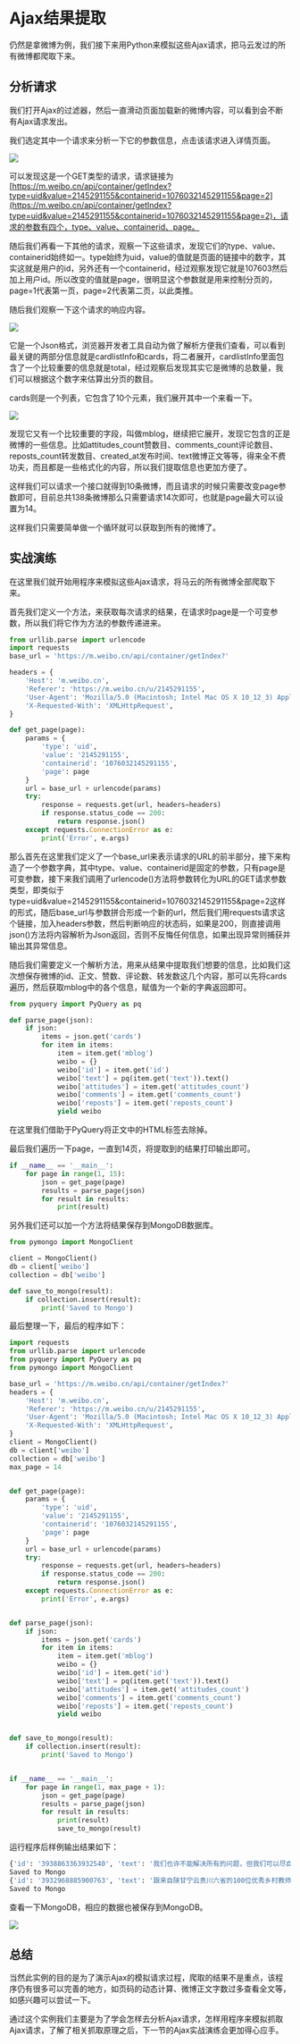 # Ajax结果提取

仍然是拿微博为例，我们接下来用Python来模拟这些Ajax请求，把马云发过的所有微博都爬取下来。

## 分析请求

我们打开Ajax的过滤器，然后一直滑动页面加载新的微博内容，可以看到会不断有Ajax请求发出。

我们选定其中一个请求来分析一下它的参数信息，点击该请求进入详情页面。

![](./assets/2017-06-27-01-24-25.jpg)

可以发现这是一个GET类型的请求，请求链接为[https://m.weibo.cn/api/container/getIndex?type=uid&value=2145291155&containerid=1076032145291155&page=2](https://m.weibo.cn/api/container/getIndex?type=uid&value=2145291155&containerid=1076032145291155&page=2)，请求的参数有四个，type、value、containerid、page。

随后我们再看一下其他的请求，观察一下这些请求，发现它们的type、value、containerid始终如一。type始终为uid，value的值就是页面的链接中的数字，其实这就是用户的id，另外还有一个containerid，经过观察发现它就是107603然后加上用户id。所以改变的值就是page，很明显这个参数就是用来控制分页的，page=1代表第一页，page=2代表第二页，以此类推。

随后我们观察一下这个请求的响应内容。

![](./assets/2017-06-27-01-30-09.jpg)

它是一个Json格式，浏览器开发者工具自动为做了解析方便我们查看，可以看到最关键的两部分信息就是cardlistInfo和cards，将二者展开，cardlistInfo里面包含了一个比较重要的信息就是total，经过观察后发现其实它是微博的总数量，我们可以根据这个数字来估算出分页的数目。

cards则是一个列表，它包含了10个元素，我们展开其中一个来看一下。

![](./assets/2017-06-27-01-34-37.jpg)

发现它又有一个比较重要的字段，叫做mblog，继续把它展开，发现它包含的正是微博的一些信息。比如attitudes_count赞数目、comments_count评论数目、reposts_count转发数目、created_at发布时间、text微博正文等等，得来全不费功夫，而且都是一些格式化的内容，所以我们提取信息也更加方便了。

这样我们可以请求一个接口就得到10条微博，而且请求的时候只需要改变page参数即可，目前总共138条微博那么只需要请求14次即可，也就是page最大可以设置为14。

这样我们只需要简单做一个循环就可以获取到所有的微博了。

## 实战演练

在这里我们就开始用程序来模拟这些Ajax请求，将马云的所有微博全部爬取下来。

首先我们定义一个方法，来获取每次请求的结果，在请求时page是一个可变参数，所以我们将它作为方法的参数传递进来。

```python
from urllib.parse import urlencode
import requests
base_url = 'https://m.weibo.cn/api/container/getIndex?'

headers = {
    'Host': 'm.weibo.cn',
    'Referer': 'https://m.weibo.cn/u/2145291155',
    'User-Agent': 'Mozilla/5.0 (Macintosh; Intel Mac OS X 10_12_3) AppleWebKit/537.36 (KHTML, like Gecko) Chrome/58.0.3029.110 Safari/537.36',
    'X-Requested-With': 'XMLHttpRequest',
}

def get_page(page):
    params = {
        'type': 'uid',
        'value': '2145291155',
        'containerid': '1076032145291155',
        'page': page
    }
    url = base_url + urlencode(params)
    try:
        response = requests.get(url, headers=headers)
        if response.status_code == 200:
            return response.json()
    except requests.ConnectionError as e:
        print('Error', e.args)

```

那么首先在这里我们定义了一个base_url来表示请求的URL的前半部分，接下来构造了一个参数字典，其中type、value、containerid是固定的参数，只有page是可变参数，接下来我们调用了urlencode()方法将参数转化为URL的GET请求参数类型，即类似于type=uid&value=2145291155&containerid=1076032145291155&page=2这样的形式，随后base_url与参数拼合形成一个新的url，然后我们用requests请求这个链接，加入headers参数，然后判断响应的状态码，如果是200，则直接调用json()方法将内容解析为Json返回，否则不反悔任何信息，如果出现异常则捕获并输出其异常信息。

随后我们需要定义一个解析方法，用来从结果中提取我们想要的信息，比如我们这次想保存微博的id、正文、赞数、评论数、转发数这几个内容，那可以先将cards遍历，然后获取mblog中的各个信息，赋值为一个新的字典返回即可。

```python
from pyquery import PyQuery as pq

def parse_page(json):
    if json:
        items = json.get('cards')
        for item in items:
            item = item.get('mblog')
            weibo = {}
            weibo['id'] = item.get('id')
            weibo['text'] = pq(item.get('text')).text()
            weibo['attitudes'] = item.get('attitudes_count')
            weibo['comments'] = item.get('comments_count')
            weibo['reposts'] = item.get('reposts_count')
            yield weibo
```

在这里我们借助于PyQuery将正文中的HTML标签去除掉。

最后我们遍历一下page，一直到14页，将提取到的结果打印输出即可。

```python
if __name__ == '__main__':
    for page in range(1, 15):
        json = get_page(page)
        results = parse_page(json)
        for result in results:
            print(result)
```

另外我们还可以加一个方法将结果保存到MongoDB数据库。

```python
from pymongo import MongoClient

client = MongoClient()
db = client['weibo']
collection = db['weibo']

def save_to_mongo(result):
    if collection.insert(result):
        print('Saved to Mongo')
```

最后整理一下，最后的程序如下：

```python
import requests
from urllib.parse import urlencode
from pyquery import PyQuery as pq
from pymongo import MongoClient

base_url = 'https://m.weibo.cn/api/container/getIndex?'
headers = {
    'Host': 'm.weibo.cn',
    'Referer': 'https://m.weibo.cn/u/2145291155',
    'User-Agent': 'Mozilla/5.0 (Macintosh; Intel Mac OS X 10_12_3) AppleWebKit/537.36 (KHTML, like Gecko) Chrome/58.0.3029.110 Safari/537.36',
    'X-Requested-With': 'XMLHttpRequest',
}
client = MongoClient()
db = client['weibo']
collection = db['weibo']
max_page = 14


def get_page(page):
    params = {
        'type': 'uid',
        'value': '2145291155',
        'containerid': '1076032145291155',
        'page': page
    }
    url = base_url + urlencode(params)
    try:
        response = requests.get(url, headers=headers)
        if response.status_code == 200:
            return response.json()
    except requests.ConnectionError as e:
        print('Error', e.args)


def parse_page(json):
    if json:
        items = json.get('cards')
        for item in items:
            item = item.get('mblog')
            weibo = {}
            weibo['id'] = item.get('id')
            weibo['text'] = pq(item.get('text')).text()
            weibo['attitudes'] = item.get('attitudes_count')
            weibo['comments'] = item.get('comments_count')
            weibo['reposts'] = item.get('reposts_count')
            yield weibo


def save_to_mongo(result):
    if collection.insert(result):
        print('Saved to Mongo')


if __name__ == '__main__':
    for page in range(1, max_page + 1):
        json = get_page(page)
        results = parse_page(json)
        for result in results:
            print(result)
            save_to_mongo(result)
```

运行程序后样例输出结果如下：

```python
{'id': '3938863363932540', 'text': '我们也许不能解决所有的问题，但我们可以尽自己的力量去解决一些问题。移动互联网不能只是让留守孩子多了一个隔空说话的手机，移动互联网是要让父母和孩子一直在一起。过年了，回家吧…… 农村淘宝2016团圆贺岁片《福与李》 ', 'attitudes': 21785, 'comments': 40232, 'reposts': 2561}
Saved to Mongo
{'id': '3932968885900763', 'text': '跟来自陕甘宁云贵川六省的100位优秀乡村教师共度了难忘的两天，接下来我又得出远门了。。。为了4000万就读于乡村学校的孩子，所以有了这么一群坚毅可爱的老师，有了这么多关注乡村教育的各界人士，这两天感动、欣喜、振奋！我们在各自的领域里，一直坚持和努力吧！', 'attitudes': 32057, 'comments': 7916, 'reposts': 2332}
Saved to Mongo
```

查看一下MongoDB，相应的数据也被保存到MongoDB。

![](./assets/2017-06-27-02-20-15.jpg)

## 总结

当然此实例的目的是为了演示Ajax的模拟请求过程，爬取的结果不是重点，该程序仍有很多可以完善的地方，如页码的动态计算、微博正文字数过多查看全文等，如感兴趣可以尝试一下。

通过这个实例我们主要是为了学会怎样去分析Ajax请求，怎样用程序来模拟抓取Ajax请求，了解了相关抓取原理之后，下一节的Ajax实战演练会更加得心应手。

